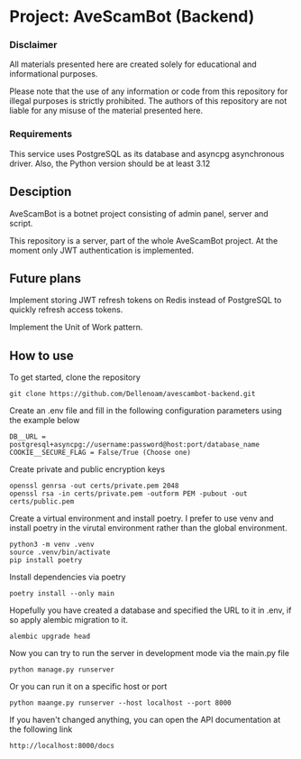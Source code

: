 # Project: AveScamBot (Backend)

### Disclaimer

All materials presented here are created solely for educational and informational purposes.

Please note that the use of any information or code from this repository for illegal purposes is strictly prohibited. 
The authors of this repository are not liable for any misuse of the material presented here.

### Requirements

This service uses PostgreSQL as its database and asyncpg asynchronous driver. Also, the Python version should be at least 3.12

## Desciption

AveScamBot is a botnet project consisting of admin panel, server and script.

This repository is a server, part of the whole AveScamBot project.
At the moment only JWT authentication is implemented. 

## Future plans

Implement storing JWT refresh tokens on Redis instead of PostgreSQL to quickly refresh access tokens.

Implement the Unit of Work pattern.

## How to use

To get started, clone the repository

```
git clone https://github.com/Dellenoam/avescambot-backend.git
```

Create an .env file and fill in the following configuration parameters using the example below

```
DB__URL = postgresql+asyncpg://username:password@host:port/database_name
COOKIE__SECURE_FLAG = False/True (Choose one)
```

Create private and public encryption keys

```
openssl genrsa -out certs/private.pem 2048
openssl rsa -in certs/private.pem -outform PEM -pubout -out certs/public.pem
```

Create a virtual environment and install poetry. I prefer to use venv and install poetry in the virutal environment rather than the global environment.

```
python3 -m venv .venv
source .venv/bin/activate
pip install poetry
```

Install dependencies via poetry

```
poetry install --only main
```

Hopefully you have created a database and specified the URL to it in .env, if so apply alembic migration to it.

```
alembic upgrade head
```

Now you can try to run the server in development mode via the main.py file

```
python manage.py runserver
```

Or you can run it on a specific host or port

```
python maange.py runserver --host localhost --port 8000
```

If you haven't changed anything, you can open the API documentation at the following link

```
http://localhost:8000/docs
```

